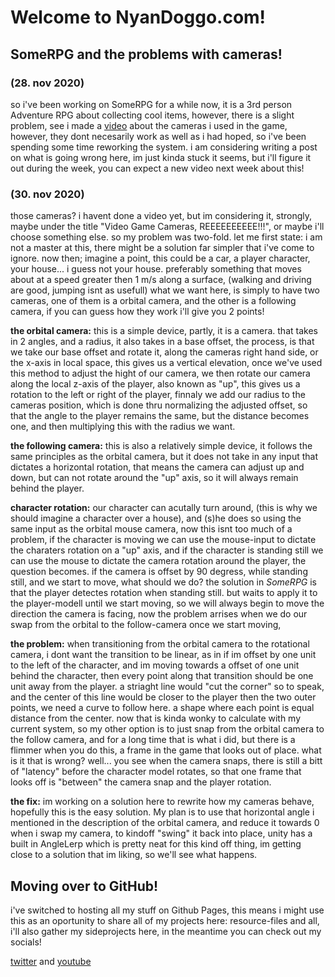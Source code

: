 # Welcome to NyanDoggo.com!

## SomeRPG and the problems with cameras!
### (28. nov 2020)
so i've been working on SomeRPG for a while now, it is a 3rd person Adventure RPG about
collecting cool items, however, there is a slight problem, see i made a [video](https://youtu.be/zriUTg_Tk8U) about
the cameras i used in the game, however, they dont necesarily work as well as i had hoped, so i've been spending
some time reworking the system. i am considering writing a post on what is going wrong here, im just kinda stuck
it seems, but i'll figure it out during the week, you can expect a new video next week about this!

### (30. nov 2020)
those cameras? i havent done a video yet, but im considering it, strongly, maybe under the title
"Video Game Cameras, REEEEEEEEEE!!!", or maybe i'll choose something else. so my problem was two-fold.
let me first state: i am not a master at this, there might be a solution far simpler that i've come to ignore.
now then; imagine a point, this could be a car, a player character, your house... i guess not your house. preferably
something that moves about at a speed greater then 1 m/s along a surface, (walking and driving are good, jumping isnt as usefull)
what we want here, is simply to have two cameras, one of them is a orbital camera, and the other is a following camera,
if you can guess how they work i'll give you 2 points!

**the orbital camera:**
this is a simple device, partly, it is a camera. that takes in 2 angles, and a radius, it also takes in a base offset,
the process, is that we take our base offset and rotate it, along the cameras right hand side, or the x-axis in local space,
this gives us a vertical elevation, once we've used this method to adjust the hight of our camera, we then rotate our camera along the
local z-axis of the player, also known as "up", this gives us a rotation to the left or right of the player, finnaly we add our
radius to the cameras position, which is done thru normalizing the adjusted offset, so that the angle to the player remains the same,
but the distance becomes one, and then multiplying this with the radius we want.

**the following camera:**
this is also a relatively simple device, it follows the same principles as the orbital camera, but it does not take in
any input that dictates a horizontal rotation, that means the camera can adjust up and down, but can not rotate around the "up" axis,
so it will always remain behind the player.

**character rotation:**
our character can acutally turn around, (this is why we should imagine a character over a house), and (s)he does so using the same input as the orbital mouse camera,
now this isnt too much of a problem, if the character is moving we can use the mouse-input to dictate the charaters rotation on a "up" axis, and if the
character is standing still we can use the mouse to dictate the camera rotation around the player, the question becomes. if the camera is offset by 90 degress,
while standing still, and we start to move, what should we do? the solution in _SomeRPG_ is that the player detectes rotation when standing still. but waits to apply
it to the player-modell until we start moving, so we will always begin to move the direction the camera is facing, now the problem arrises when we do our
swap from the orbital to the follow-camera once we start moving,

**the problem:**
when transitioning from the orbital camera to the rotational camera, i dont want the transition to be linear, as in if im offset by one 
unit to the left of the character, and im moving towards a offset of one unit behind the character, then every point along that transition 
should be one unit away from the player. a striaght line would "cut the corner" so to speak, and the center of this line would be closer to the player
then the two outer points, we need a curve to follow here. a shape where each point is equal distance from the center. now that is kinda wonky to calculate with
my current system, so my other option is to just snap from the orbital camera to the follow camera, and for a long time that is what i did, 
but there is a flimmer when you do this, a frame in the game that looks out of place. what is it that is wrong? well... you see when the camera snaps,
there is still a bitt of "latency" before the character model rotates, so that one frame that looks off is "between" the camera snap and the player rotation.

**the fix:**
im working on a solution here to rewrite how my cameras behave, hopefully this is the easy solution. My plan is to use that horizontal angle i mentioned in the
description of the orbital camera, and reduce it towards 0 when i swap my camera, to kindoff "swing" it back into place, unity has a built in AngleLerp which is pretty
neat for this kind off thing, im getting close to a solution that im liking, so we'll see what happens.

## Moving over to GitHub!

i've switched to hosting all my stuff on Github Pages, this means i might use this as an oportunity to share all of my projects here:
resource-files and all, i'll also gather my sideprojects here, in the meantime you can check out my socials!

[twitter](https://www.twitter.com/nyanDoggo) and [youtube](https://www.youtube.com/channel/UCJSZmbLX7AfLtouvXCySDow?view_as=subscriber)
